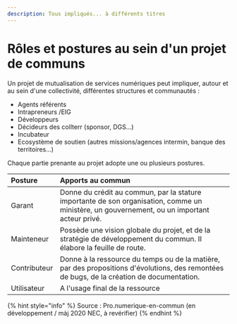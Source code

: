 ```yaml
---
description: Tous impliqués... à différents titres
---
```


# Rôles et postures au sein d'un projet de communs



Un projet de mutualisation de services numériques peut impliquer, autour et au sein d'une collectivité, différentes structures et communautés :

* Agents référents
* Intrapreneurs /EIG
* Développeurs
* Décideurs des collterr \(sponsor, DGS...\)
* Incubateur
* Ecosystème de soutien \(autres missions/agences intermin, banque des territoires...\)

Chaque partie prenante au projet adopte une ou plusieurs postures.

| **Posture** | **Apports au commun** |
| :--- | :--- |
| Garant | Donne du crédit au commun, par la stature importante de son organisation, comme un ministère, un gouvernement, ou un important acteur privé. |
| Mainteneur | Possède une vision globale du projet, et de la stratégie de développement du commun. Il élabore la feuille de route. |
| Contributeur | Donne à la ressource du temps ou de la matière, par des propositions d'évolutions, des remontées de bugs, de la création de documentation. |
| Utilisateur |  A l'usage final de la ressource |



{% hint style="info" %}
Source : Pro.numerique-en-commun \(en développement / màj 2020 NEC, à revérifier\)
{% endhint %}

